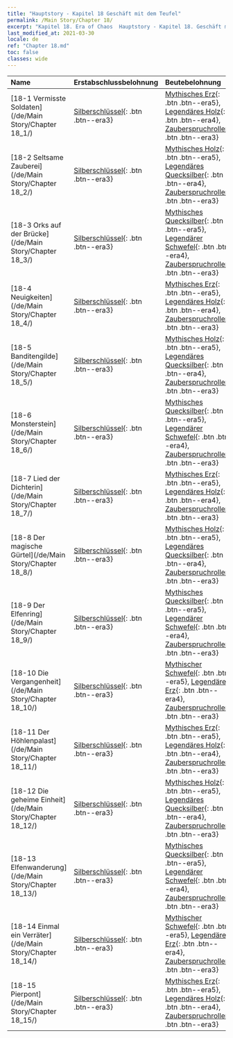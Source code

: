 ```yaml
---
title: "Hauptstory - Kapitel 18 Geschäft mit dem Teufel"
permalink: /Main Story/Chapter 18/
excerpt: "Kapitel 18. Era of Chaos  Hauptstory - Kapitel 18. Geschäft mit dem Teufel"
last_modified_at: 2021-03-30
locale: de
ref: "Chapter 18.md"
toc: false
classes: wide
---
```


  | Name |  Erstabschlussbelohnung | Beutebelohnung |
  |:------------|:------------|:------------| 
  | [18-1 Vermisste Soldaten](/de/Main Story/Chapter 18_1/) | [Silberschlüssel](/de/Items/con_693/){: .btn .btn--era3} | [Mythisches Erz](/de/Items/mat_61/){: .btn .btn--era5}, [Legendäres Holz](/de/Items/mat_55/){: .btn .btn--era4}, [Zauberspruchrollen](/de/Items/con_694/){: .btn .btn--era3} |
  | [18-2 Seltsame Zauberei](/de/Main Story/Chapter 18_2/) | [Silberschlüssel](/de/Items/con_693/){: .btn .btn--era3} | [Mythisches Holz](/de/Items/mat_62/){: .btn .btn--era5}, [Legendäres Quecksilber](/de/Items/mat_56/){: .btn .btn--era4}, [Zauberspruchrollen](/de/Items/con_694/){: .btn .btn--era3} |
  | [18-3 Orks auf der Brücke](/de/Main Story/Chapter 18_3/) | [Silberschlüssel](/de/Items/con_693/){: .btn .btn--era3} | [Mythisches Quecksilber](/de/Items/mat_63/){: .btn .btn--era5}, [Legendärer Schwefel](/de/Items/mat_57/){: .btn .btn--era4}, [Zauberspruchrollen](/de/Items/con_694/){: .btn .btn--era3} |
  | [18-4 Neuigkeiten](/de/Main Story/Chapter 18_4/) | [Silberschlüssel](/de/Items/con_693/){: .btn .btn--era3} | [Mythisches Erz](/de/Items/mat_61/){: .btn .btn--era5}, [Legendäres Holz](/de/Items/mat_55/){: .btn .btn--era4}, [Zauberspruchrollen](/de/Items/con_694/){: .btn .btn--era3} |
  | [18-5 Banditengilde](/de/Main Story/Chapter 18_5/) | [Silberschlüssel](/de/Items/con_693/){: .btn .btn--era3} | [Mythisches Holz](/de/Items/mat_62/){: .btn .btn--era5}, [Legendäres Quecksilber](/de/Items/mat_56/){: .btn .btn--era4}, [Zauberspruchrollen](/de/Items/con_694/){: .btn .btn--era3} |
  | [18-6 Monsterstein](/de/Main Story/Chapter 18_6/) | [Silberschlüssel](/de/Items/con_693/){: .btn .btn--era3} | [Mythisches Quecksilber](/de/Items/mat_63/){: .btn .btn--era5}, [Legendärer Schwefel](/de/Items/mat_57/){: .btn .btn--era4}, [Zauberspruchrollen](/de/Items/con_694/){: .btn .btn--era3} |
  | [18-7 Lied der Dichterin](/de/Main Story/Chapter 18_7/) | [Silberschlüssel](/de/Items/con_693/){: .btn .btn--era3} | [Mythisches Erz](/de/Items/mat_61/){: .btn .btn--era5}, [Legendäres Holz](/de/Items/mat_55/){: .btn .btn--era4}, [Zauberspruchrollen](/de/Items/con_694/){: .btn .btn--era3} |
  | [18-8 Der magische Gürtel](/de/Main Story/Chapter 18_8/) | [Silberschlüssel](/de/Items/con_693/){: .btn .btn--era3} | [Mythisches Holz](/de/Items/mat_62/){: .btn .btn--era5}, [Legendäres Quecksilber](/de/Items/mat_56/){: .btn .btn--era4}, [Zauberspruchrollen](/de/Items/con_694/){: .btn .btn--era3} |
  | [18-9 Der Elfenring](/de/Main Story/Chapter 18_9/) | [Silberschlüssel](/de/Items/con_693/){: .btn .btn--era3} | [Mythisches Quecksilber](/de/Items/mat_63/){: .btn .btn--era5}, [Legendärer Schwefel](/de/Items/mat_57/){: .btn .btn--era4}, [Zauberspruchrollen](/de/Items/con_694/){: .btn .btn--era3} |
  | [18-10 Die Vergangenheit](/de/Main Story/Chapter 18_10/) | [Silberschlüssel](/de/Items/con_693/){: .btn .btn--era3} | [Mythischer Schwefel](/de/Items/mat_64/){: .btn .btn--era5}, [Legendäres Erz](/de/Items/mat_54/){: .btn .btn--era4}, [Zauberspruchrollen](/de/Items/con_694/){: .btn .btn--era3} |
  | [18-11 Der Höhlenpalast](/de/Main Story/Chapter 18_11/) | [Silberschlüssel](/de/Items/con_693/){: .btn .btn--era3} | [Mythisches Erz](/de/Items/mat_61/){: .btn .btn--era5}, [Legendäres Holz](/de/Items/mat_55/){: .btn .btn--era4}, [Zauberspruchrollen](/de/Items/con_694/){: .btn .btn--era3} |
  | [18-12 Die geheime Einheit](/de/Main Story/Chapter 18_12/) | [Silberschlüssel](/de/Items/con_693/){: .btn .btn--era3} | [Mythisches Holz](/de/Items/mat_62/){: .btn .btn--era5}, [Legendäres Quecksilber](/de/Items/mat_56/){: .btn .btn--era4}, [Zauberspruchrollen](/de/Items/con_694/){: .btn .btn--era3} |
  | [18-13 Elfenwanderung](/de/Main Story/Chapter 18_13/) | [Silberschlüssel](/de/Items/con_693/){: .btn .btn--era3} | [Mythisches Quecksilber](/de/Items/mat_63/){: .btn .btn--era5}, [Legendärer Schwefel](/de/Items/mat_57/){: .btn .btn--era4}, [Zauberspruchrollen](/de/Items/con_694/){: .btn .btn--era3} |
  | [18-14 Einmal ein Verräter](/de/Main Story/Chapter 18_14/) | [Silberschlüssel](/de/Items/con_693/){: .btn .btn--era3} | [Mythischer Schwefel](/de/Items/mat_64/){: .btn .btn--era5}, [Legendäres Erz](/de/Items/mat_54/){: .btn .btn--era4}, [Zauberspruchrollen](/de/Items/con_694/){: .btn .btn--era3} |
  | [18-15 Pierpont](/de/Main Story/Chapter 18_15/) | [Silberschlüssel](/de/Items/con_693/){: .btn .btn--era3} | [Mythisches Erz](/de/Items/mat_61/){: .btn .btn--era5}, [Legendäres Holz](/de/Items/mat_55/){: .btn .btn--era4}, [Zauberspruchrollen](/de/Items/con_694/){: .btn .btn--era3} |
